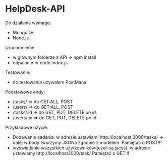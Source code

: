# HelpDesk-API
Do działania wymaga:
- MongoDB
- Node.js

Uruchomienie:
- w głównym folderze z API => npm install
- odpalanie => node index.js

Testowanie:
- do testowania używałem PostMana

Podstawowe endy:
- /tasks/ => do GET:ALL, POST
- /users/ => do GET:ALL, POST
- /tasks/:id => do GET, PUT, DELETE po id.
- /users/:id => do GET, PUT, DELETE po id.

Przykładowe użycie:
- Dodawanie zadania: w adresie ustawiami http://localhost:3000/tasks/ => dalej w body tworzymy JSONa zgodnie z modelem. Pamiętać o POST!!!
- wyświetlanie wszystkich użytkowników(jeżeli są jacyś): w adresie ustawiamy http://localhost3000/task/ Pamiętać o GET!!!
